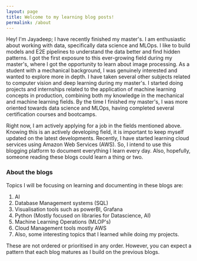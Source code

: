 ```yaml
---
layout: page
title: Welcome to my learning blog posts!
permalink: /about
---
```


Hey! I'm Jayadeep; I have recently finished my master's. I am enthusiastic about working with data, specifically data science and MLOps. I like to build models and E2E pipelines to understand the data better and find hidden patterns. I got the first exposure to this ever-growing field during my master's, where I got the opportunity to learn about image processing. As a student with a mechanical background, I was genuinely interested and wanted to explore more in depth. I have taken several other subjects related to computer vision and deep learning during my master's. I started doing projects and internships related to the application of machine learning concepts in production, combining both my knowledge in the mechanical and machine learning fields. By the time I finished my master's, I was more oriented towards data science and MLOps, having completed several certification courses and bootcamps. 

Right now, I am actively applying for a job in the fields mentioned above. Knowing this is an actively developing field, it is important to keep myself updated on the latest developments. Recently, I have started learning cloud services using Amazon Web Services (AWS). So, I intend to use this blogging platform to document everything I learn every day. Also, hopefully, someone reading these blogs could learn a thing or two.

### About the blogs

Topics I will be focusing on learning and documenting in these blogs are:
1. AI
2. Database Management systems (SQL)
3. Visualisation tools such as powerBI, Grafana
4. Python (Mostly focused on libraries for Datascience, AI)
5. Machine Learning Operations (MLOP's)
6. Cloud Management tools mostly AWS
7. Also, some interesting topics that I learned while doing my projects. 

These are not ordered or prioritised in any order. However, you can expect a pattern that each blog matures as I build on the previous blogs.



